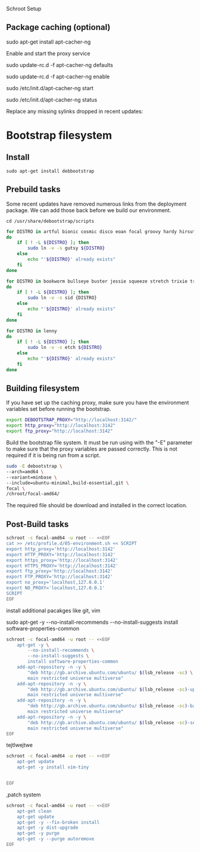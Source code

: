 Schroot Setup

## Package caching (optional)

sudo apt-get install apt-cacher-ng

Enable and start the proxy service

sudo update-rc.d -f apt-cacher-ng defaults

sudo update-rc.d -f apt-cacher-ng enable

sudo /etc/init.d/apt-cacher-ng start

sudo /etc/init.d/apt-cacher-ng status

Replace any missing sylinks dropped in recent updates:

# Bootstrap filesystem

## Install

```
sudo apt-get install debbootstrap
```

## Prebuild tasks

Some recent updates have removed numerous links from the deployment package.  We can add those back before we build our environment.

```
cd /usr/share/debootstrap/scripts
```

```bash
for DISTRO in artful bionic cosmic disco eoan focal groovy hardy hirsute impish intrepid jammy jaunty karmic kinetic lucid lunar mantic maverick natty noble oneiric precise quantal raring saucy utopic vivid wily xenial yakkety zesty
do
    if [ ! -L ${DISTRO} ]; then
        sudo ln -v -s gutsy ${DISTRO}
    else
        echo "'${DISTRO}' already exists"
    fi
done
```

```bash
for DISTRO in bookworm bullseye buster jessie squeeze stretch trixie trusty wheezy
do
    if [ ! -L ${DISTRO} ]; then
        sudo ln -v -s sid {DISTRO}
    else
        echo "'${DISTRO}' already exists"
    fi
done
```

```bash
for DISTRO in lenny
do
    if [ ! -L ${DISTRO} ]; then
        sudo ln -v -s etch ${DISTRO}
    else
        echo "'${DISTRO}' already exists"
    fi
done
```

## Building filesystem

If you have set up the caching proxy, make sure you have the environment variables set before running the bootstrap.

```bash
export DEBOOTSTRAP_PROXY="http://localhost:3142/"
export http_proxy="http://localhost:3142"
export ftp_proxy="http://localhost:3142"
```

Build the bootstrap file system.  It must be run using with the "-E" parameter to make sure that the proxy variables are passed correctly.  This is not required if it is being run from a script.

```bash
sudo -E debootstrap \
--arch=amd64 \
--variant=minbase \
--include=ubuntu-minimal,build-essential,git \
focal \
/chroot/focal-amd64/
```

The required file should be download and installed in the correct location.

## Post-Build tasks

```bash
schroot -c focal-amd64 -u root -- <<EOF
cat >> /etc/profile.d/05-environment.sh << SCRIPT
export http_proxy='http://localhost:3142'
export HTTP_PROXY='http://localhost:3142'
export https_proxy='http://localhost:3142'
export HTTPS_PROXY='http://localhost:3142'
export ftp_proxy='http://localhost:3142'
export FTP_PROXY='http://localhost:3142'
export no_proxy='localhost,127.0.0.1'
export NO_PROXY='localhost,127.0.0.1'
SCRIPT
EOF
```



install additional pacakges like git, vim





sudo apt-get -y --no-install-recommends --no-install-suggests install software-properties-common

```bash
schroot -c focal-amd64 -u root -- <<EOF
    apt-get -y \
        --no-install-recommends \
        --no-install-suggests \
        install software-properties-common
    add-apt-repository -n -y \
        "deb http://gb.archive.ubuntu.com/ubuntu/ $(lsb_release -sc) \
        main restricted universe multiverse"
    add-apt-repository -n -y \
        "deb http://gb.archive.ubuntu.com/ubuntu/ $(lsb_release -sc)-updates \
        main restricted universe multiverse"
    add-apt-repository -n -y \
        "deb http://gb.archive.ubuntu.com/ubuntu/ $(lsb_release -sc)-backports \
        main restricted universe multiverse"
    add-apt-repository -n -y \
        "deb http://gb.archive.ubuntu.com/ubuntu/ $(lsb_release -sc)-security \
        main restricted universe multiverse"
EOF
```

tejtlwejtwe

```bash
schroot -c focal-amd64 -u root -- <<EOF
    apt-get update 
    apt-get -y install vim-tiny


EOF
```

,patch system

```bash
schroot -c focal-amd64 -u root -- <<EOF
    apt-get clean
    apt-get update
    apt-get -y --fix-broken install
    apt-get -y dist-upgrade
    apt-get -y purge
    apt-get -y --purge autoremove
EOF
```
